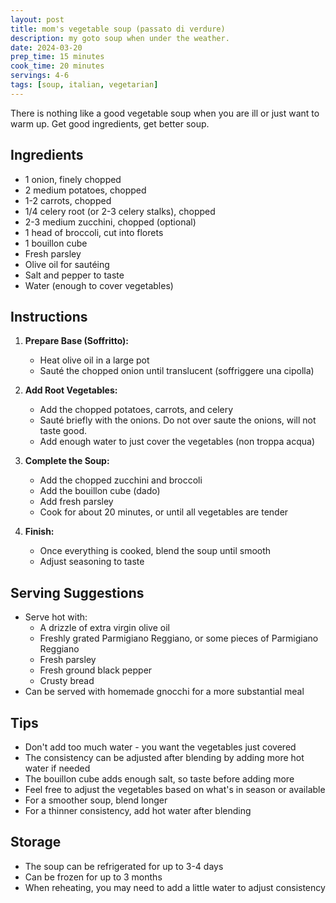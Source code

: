 ```yaml
---
layout: post
title: mom's vegetable soup (passato di verdure)
description: my goto soup when under the weather.
date: 2024-03-20
prep_time: 15 minutes
cook_time: 20 minutes
servings: 4-6
tags: [soup, italian, vegetarian]
---
```


There is nothing like a good vegetable soup when you are ill or just want to warm up. Get good ingredients, get better soup.

## Ingredients

- 1 onion, finely chopped
- 2 medium potatoes, chopped
- 1-2 carrots, chopped
- 1/4 celery root (or 2-3 celery stalks), chopped
- 2-3 medium zucchini, chopped (optional)
- 1 head of broccoli, cut into florets
- 1 bouillon cube
- Fresh parsley
- Olive oil for sautéing
- Salt and pepper to taste
- Water (enough to cover vegetables)

## Instructions

1. **Prepare Base (Soffritto):**
   - Heat olive oil in a large pot
   - Sauté the chopped onion until translucent (soffriggere una cipolla)

2. **Add Root Vegetables:**
   - Add the chopped potatoes, carrots, and celery
   - Sauté briefly with the onions. Do not over saute the onions, will not taste good.
   - Add enough water to just cover the vegetables (non troppa acqua)

3. **Complete the Soup:**
   - Add the chopped zucchini and broccoli
   - Add the bouillon cube (dado)
   - Add fresh parsley
   - Cook for about 20 minutes, or until all vegetables are tender

4. **Finish:**
   - Once everything is cooked, blend the soup until smooth
   - Adjust seasoning to taste

## Serving Suggestions

- Serve hot with:
  - A drizzle of extra virgin olive oil
  - Freshly grated Parmigiano Reggiano, or some pieces of Parmigiano Reggiano
  - Fresh parsley
  - Fresh ground black pepper
  - Crusty bread
- Can be served with homemade gnocchi for a more substantial meal

## Tips

- Don't add too much water - you want the vegetables just covered
- The consistency can be adjusted after blending by adding more hot water if needed
- The bouillon cube adds enough salt, so taste before adding more
- Feel free to adjust the vegetables based on what's in season or available
- For a smoother soup, blend longer
- For a thinner consistency, add hot water after blending

## Storage

- The soup can be refrigerated for up to 3-4 days
- Can be frozen for up to 3 months
- When reheating, you may need to add a little water to adjust consistency
